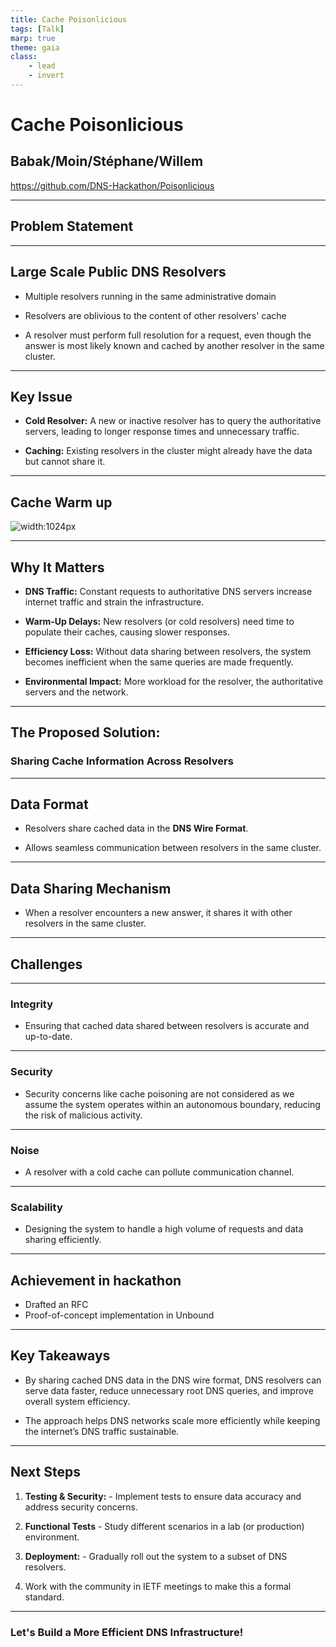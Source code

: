 ```yaml
---
title: Cache Poisonlicious
tags: [Talk]
marp: true
theme: gaia
class:
    - lead
    - invert
---
```


# Cache Poisonlicious
## Babak/Moin/Stéphane/Willem
https://github.com/DNS-Hackathon/Poisonlicious

---

## Problem Statement

---

## Large Scale Public DNS Resolvers

- Multiple resolvers running in the same administrative domain

- Resolvers are oblivious to the content of other resolvers' cache

- A resolver must perform full resolution for a request, even though the answer is most likely known and cached by another resolver in the same cluster.

---

## Key Issue

- **Cold Resolver:** A new or inactive resolver has to query the authoritative servers, leading to longer response times and unnecessary traffic.

- **Caching:** Existing resolvers in the cluster might already have the data but cannot share it.

---

## Cache Warm up

![width:1024px](https://hackmd.io/_uploads/SkikqfN2kl.png)

---

## Why It Matters

- **DNS Traffic:** Constant requests to authoritative DNS servers increase internet traffic and strain the infrastructure.

- **Warm-Up Delays:** New resolvers (or cold resolvers) need time to populate their caches, causing slower responses.

- **Efficiency Loss:** Without data sharing between resolvers, the system becomes inefficient when the same queries are made frequently.

- **Environmental Impact:** More workload for the resolver, the authoritative servers and the network.

---

## The Proposed Solution:
### Sharing Cache Information Across Resolvers

---

## Data Format

- Resolvers share cached data in the **DNS Wire Format**.

- Allows seamless communication between resolvers in the same cluster.

---

## Data Sharing Mechanism

- When a resolver encounters a new answer, it shares it with other resolvers in the same cluster.
  
---

## Challenges

---

### Integrity

- Ensuring that cached data shared between resolvers is accurate and up-to-date.

---

### Security

- Security concerns like cache poisoning are not considered as we assume the system operates within an autonomous boundary, reducing the risk of malicious activity.

---

### Noise

- A resolver with a cold cache can pollute communication channel.

---

### Scalability

- Designing the system to handle a high volume of requests and data sharing efficiently.

---

## Achievement in hackathon

- Drafted an RFC
- Proof-of-concept implementation in Unbound

---

## Key Takeaways

- By sharing cached DNS data in the DNS wire format, DNS resolvers can serve data faster, reduce unnecessary root DNS queries, and improve overall system efficiency.

- The approach helps DNS networks scale more efficiently while keeping the internet’s DNS traffic sustainable.

---

## Next Steps

1. **Testing & Security:** - Implement tests to ensure data accuracy and address security concerns.

2. **Functional Tests** - Study different scenarios in a lab (or production) environment.

3. **Deployment:** - Gradually roll out the system to a subset of DNS resolvers.

4. Work with the community in IETF meetings to make this a formal standard.

---

### Let's Build a More Efficient DNS Infrastructure!
